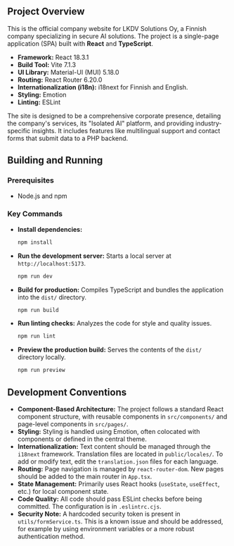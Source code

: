 ## Project Overview

This is the official company website for LKDV Solutions Oy, a Finnish company specializing in secure AI solutions. The project is a single-page application (SPA) built with **React** and **TypeScript**.

- **Framework:** React 18.3.1
- **Build Tool:** Vite 7.1.3
- **UI Library:** Material-UI (MUI) 5.18.0
- **Routing:** React Router 6.20.0
- **Internationalization (i18n):** i18next for Finnish and English.
- **Styling:** Emotion
- **Linting:** ESLint

The site is designed to be a comprehensive corporate presence, detailing the company's services, its "Isolated AI" platform, and providing industry-specific insights. It includes features like multilingual support and contact forms that submit data to a PHP backend.

## Building and Running

### Prerequisites
- Node.js and npm

### Key Commands

- **Install dependencies:**
  ```bash
  npm install
  ```

- **Run the development server:**
  Starts a local server at `http://localhost:5173`.
  ```bash
  npm run dev
  ```

- **Build for production:**
  Compiles TypeScript and bundles the application into the `dist/` directory.
  ```bash
  npm run build
  ```

- **Run linting checks:**
  Analyzes the code for style and quality issues.
  ```bash
  npm run lint
  ```

- **Preview the production build:**
  Serves the contents of the `dist/` directory locally.
  ```bash
  npm run preview
  ```

## Development Conventions

- **Component-Based Architecture:** The project follows a standard React component structure, with reusable components in `src/components/` and page-level components in `src/pages/`.
- **Styling:** Styling is handled using Emotion, often colocated with components or defined in the central theme.
- **Internationalization:** Text content should be managed through the `i18next` framework. Translation files are located in `public/locales/`. To add or modify text, edit the `translation.json` files for each language.
- **Routing:** Page navigation is managed by `react-router-dom`. New pages should be added to the main router in `App.tsx`.
- **State Management:** Primarily uses React hooks (`useState`, `useEffect`, etc.) for local component state.
- **Code Quality:** All code should pass ESLint checks before being committed. The configuration is in `.eslintrc.cjs`.
- **Security Note:** A hardcoded security token is present in `utils/formService.ts`. This is a known issue and should be addressed, for example by using environment variables or a more robust authentication method.
